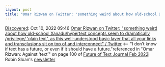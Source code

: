 ```yaml
---
layout: post
title: "Omar Rizwan on Twitter: 'something weird about how old-school Xanadu/hypertext concepts seem to dramatically /privilege/ 'plain text', as this well-understood basic layer that all your links and transclusions sit on top of and interconnect' / Twitter"
---
```

[Discovered](http://rolandtanglao.com/2020/07/29/p1-blogthis-checkvist-list-links-to-blog/): Oct 10, 2022 09:46  [Omar Rizwan on Twitter: "something weird about how old-school Xanadu/hypertext concepts seem to dramatically /privilege/ 'plain text', as this well-understood basic layer that all your links and transclusions sit on top of and interconnect" / Twitter](https://twitter.com/rsnous/status/1300565745147863040) <-- "I don’t know if text has a future, or even if it should have a future."referenced in "Omar Rizwan: Against ‘text’" on page 100 of [Future of Text Journal Feb 2022](https://www.dropbox.com/s/mgqjuqvumdmopfm/1.2.pdf?dl=0)i Robin Sloan's [newsletter](https://www.robinsloan.com/newsletters/plunge/#other-minds)
